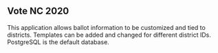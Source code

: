 ## Vote NC 2020
This application allows ballot information to be customized and tied to districts.
Templates can be added and changed for different district IDs.
PostgreSQL is the default database.


